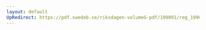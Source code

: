 ```yaml
---
layout: default
UpRedirect: https://pdf.swedeb.se/riksdagen-volumeG-pdf/199091/reg_199091/reg_199091_1122.pdf
---
```

